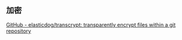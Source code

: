 ## 加密

[GitHub - elasticdog/transcrypt: transparently encrypt files within a git repository](https://github.com/elasticdog/transcrypt)